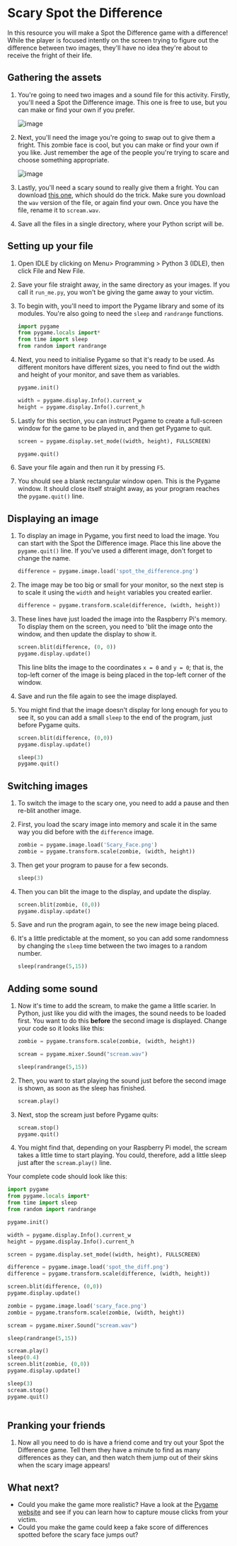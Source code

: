 # Scary Spot the Difference

In this resource you will make a Spot the Difference game with a difference! While the player is focused intently on the screen trying to figure out the difference between two images, they'll have no idea they're about to receive the fright of their life.

## Gathering the assets

1. You're going to need two images and a sound file for this activity. Firstly, you'll need a Spot the Difference image. This one is free to use, but you can make or find your own if you prefer.

   ![image](images/spot_the_diff.png)

1. Next, you'll need the image you're going to swap out to give them a fright. This zombie face is cool, but you can make or find your own if you like. Just remember the age of the people you're trying to scare and choose something appropriate.

	![image](images/scary_face.png)

1. Lastly, you'll need a scary sound to really give them a fright. You can download [this one](http://soundbible.com/1627-Female-Scream-Horror.html), which should do the trick. Make sure you download the `wav` version of the file, or again find your own. Once you have the file, rename it to `scream.wav`.

1. Save all the files in a single directory, where your Python script will be.

## Setting up your file

1. Open IDLE by clicking on Menu> Programming > Python 3 (IDLE), then click File and New File.

1. Save your file straight away, in the same directory as your images. If you call it `run_me.py`, you won't be giving the game away to your victim.

1. To begin with, you'll need to import the Pygame library and some of its modules. You're also going to need the `sleep` and `randrange` functions.

    ``` python
    import pygame
    from pygame.locals import*
	from time import sleep
	from random import randrange
    ```
	
1. Next, you need to initialise Pygame so that it's ready to be used. As different monitors have different sizes, you need to find out the width and height of your monitor, and save them as variables.

    ``` python
	pygame.init()

	width = pygame.display.Info().current_w
	height = pygame.display.Info().current_h
	```
    
1. Lastly for this section, you can instruct Pygame to create a full-screen window for the game to be played in, and then get Pygame to quit.

    ``` python
	screen = pygame.display.set_mode((width, height), FULLSCREEN)
	
	pygame.quit()
    ```

1. Save your file again and then run it by pressing `F5`.

1. You should see a blank rectangular window open. This is the Pygame window. It should close itself straight away, as your program reaches the `pygame.quit()` line.

## Displaying an image

1. To display an image in Pygame, you first need to load the image. You can start with the Spot the Difference image. Place this line above the `pygame.quit()` line. If you've used a different image, don't forget to change the name.

	``` python
	difference = pygame.image.load('spot_the_difference.png')
	```

1. The image may be too big or small for your monitor, so the next step is to scale it using the `width` and `height` variables you created earlier.

	```python
	difference = pygame.transform.scale(difference, (width, height))
	```
	
1. These lines have just loaded the image into the Raspberry Pi's memory. To display them on the screen, you need to 'blit the image onto the window, and then update the display to show it.

    ``` python
    screen.blit(difference, (0, 0))
    pygame.display.update()
    ```
	
    This line blits the image to the coordinates `x = 0` and `y = 0`; that is, the top-left corner of the image is being placed in the top-left corner of the window.

1. Save and run the file again to see the image displayed.

1. You might find that the image doesn't display for long enough for you to see it, so you can add a small `sleep` to the end of the program, just before Pygame quits.

	```python
	screen.blit(difference, (0,0))
	pygame.display.update()
	
	sleep(3)
	pygame.quit()
	```

## Switching images

1. To switch the image to the scary one, you need to add a pause and then re-blit another image.

1. First, you load the scary image into memory and scale it in the same way you did before with the `difference` image.

	```python
	zombie = pygame.image.load('Scary_Face.png')
	zombie = pygame.transform.scale(zombie, (width, height))
	```
	
1. Then get your program to pause for a few seconds.

	```python
	sleep(3)
	```
	
1. Then you can blit the image to the display, and update the display.

    ``` python
	screen.blit(zombie, (0,0))
	pygame.display.update()
    ```

1. Save and run the program again, to see the new image being placed.

1. It's a little predictable at the moment, so you can add some randomness by changing the `sleep` time between the two images to a random number.

	```python
	sleep(randrange(5,15))
	```
	
## Adding some sound

1. Now it's time to add the scream, to make the game a little scarier. In Python, just like you did with the images, the sound needs to be loaded first. You want to do this **before** the second image is displayed. Change your code so it looks like this:

    ``` python
	zombie = pygame.transform.scale(zombie, (width, height))

	scream = pygame.mixer.Sound("scream.wav")
	
	sleep(randrange(5,15))
    ```

1. Then, you want to start playing the sound just before the second image is shown, as soon as the sleep has finished.

    ``` python
    scream.play()
    ```

1. Next, stop the scream just before Pygame quits:

    ``` python
    scream.stop()
    pygame.quit()
    ```

1. You might find that, depending on your Raspberry Pi model, the scream takes a little time to start playing. You could, therefore, add a little sleep just after the `scream.play()` line.

Your complete code should look like this:

```python	
import pygame
from pygame.locals import*
from time import sleep
from random import randrange

pygame.init()

width = pygame.display.Info().current_w
height = pygame.display.Info().current_h

screen = pygame.display.set_mode((width, height), FULLSCREEN)

difference = pygame.image.load('spot_the_diff.png')
difference = pygame.transform.scale(difference, (width, height))

screen.blit(difference, (0,0))
pygame.display.update()

zombie = pygame.image.load('scary_face.png')
zombie = pygame.transform.scale(zombie, (width, height))

scream = pygame.mixer.Sound("scream.wav")

sleep(randrange(5,15))

scream.play()
sleep(0.4)
screen.blit(zombie, (0,0))
pygame.display.update()

sleep(3)
scream.stop()
pygame.quit()
	
```
	
## Pranking your friends

1. Now all you need to do is have a friend come and try out your Spot the Difference game. Tell them they have a minute to find as many differences as they can, and then watch them jump out of their skins when the scary image appears!

## What next?

- Could you make the game more realistic? Have a look at the [Pygame website](http://www.pygame.org/docs/tut/newbieguide.html) and see if you can learn how to capture mouse clicks from your victim. 
- Could you make the game could keep a fake score of differences spotted before the scary face jumps out?
